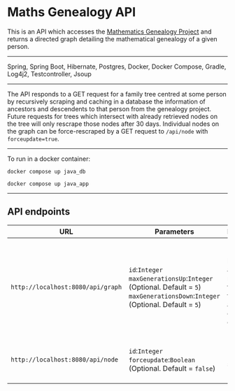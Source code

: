 # Maths Genealogy API

This is an API which accesses the [Mathematics Genealogy Project](https://www.mathgenealogy.org) and returns a directed graph detailing the mathematical genealogy of a given person. 

------------------

Spring, Spring Boot, Hibernate, Postgres, Docker, Docker Compose, Gradle, Log4j2, Testcontroller, Jsoup

------------------

The API responds to a GET request for a family tree centred at some person by recursively scraping and caching in a database the information of ancestors and descendents to that person from the genealogy project. Future requests for trees which intersect with already retrieved nodes on the tree will only rescrape those nodes after 30 days. Individual nodes on the graph can be force-rescraped by a GET request to `/api/node` with `forceupdate=true`.

------------------
To run in a docker container:

```docker compose up java_db```

```docker compose up java_app```

------------------

API endpoints
-----

| URL | Parameters                                                                                                                         | Return                                                                                                                                                                                                                                                  | Description                                                                                                                                                                                                                                                                                                                                                                   |
|-----|------------------------------------------------------------------------------------------------------------------------------------|:--------------------------------------------------------------------------------------------------------------------------------------------------------------------------------------------------------------------------------------------------------|-------------------------------------------------------------------------------------------------------------------------------------------------------------------------------------------------------------------------------------------------------------------------------------------------------------------------------------------------------------------------------|
| `http://localhost:8080/api/graph` | `id`:`Integer`<br/>`maxGenerationsUp`:`Integer` (Optional. Default = `5`)<br/>`maxGenerationsDown`:`Integer` (Optional. Default = `5`) | Returns a list of `nodes` and `edges` representing the family tree centred at `id` as a directed graph.                                                                                                                                                 | Returns a graph centred at the person with base `id` according to their https://www.mathgenealogy.org url (for example Isaac Newton has id `74313` corresponding to entry https://www.mathgenealogy.org/id.php?id=74313). `maxGenerationsUp` and `maxGenerationsDown` set the maximum number of steps up or down the family tree which will be returned as part of the graph. |
| `http://localhost:8080/api/node`    | `id`:`Integer`<br/>`forceupdate`:`Boolean` (Optional. Default = `false`)                                                           | Returns a single node.                                                                                                                                                                                                                                  | Returns a single node from the cached scraped information if available, or if out of date or `forceupdate` is set to `true`, scrapes from the genealogy project before returning up-to-date data.                                                                                                                                                                             |




